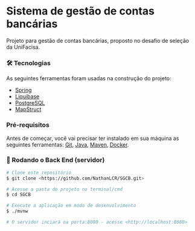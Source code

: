 # Sistema de gestão de contas bancárias

Projeto para gestão de contas bancárias, proposto no desafio de seleção da UniFacisa. 

### 🛠 Tecnologias

As seguintes ferramentas foram usadas na construção do projeto:

- [Spring](https://spring.io/)
- [Liquibase](https://www.postgresql.org/)
- [PostgreSQL](https://www.postgresql.org/)
- [MapStruct](https://mapstruct.org/)

### Pré-requisitos

Antes de começar, você vai precisar ter instalado em sua máquina as seguintes ferramentas:
[Git](https://git-scm.com), [Java](https://www.oracle.com/br/java/technologies/javase/javase-jdk8-downloads.html),
[Maven](https://maven.apache.org/), [Docker](https://www.docker.com/).

### 🎲 Rodando o Back End (servidor)

```bash
# Clone este repositório
$ git clone <https://github.com/NathanLCR/SGCB.git>

# Acesse a pasta do projeto no terminal/cmd
$ cd SGCB

# Execute a aplicação em modo de desenvolvimento
$ ./mvnw

# O servidor inciará na porta:8080 - acesse <http://localhost:8080>